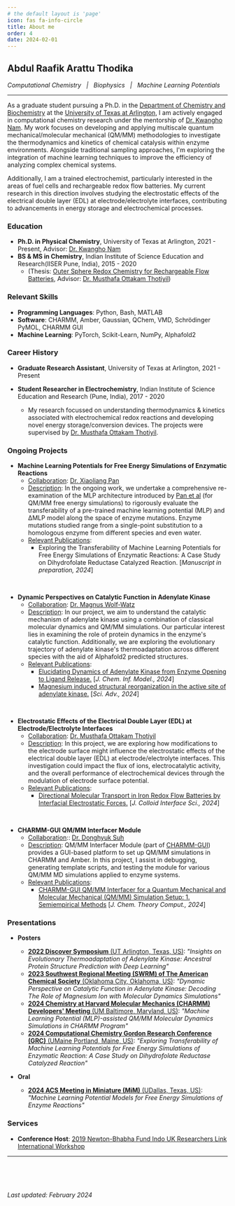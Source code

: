 ```yaml
---
# the default layout is 'page'
icon: fas fa-info-circle
title: About me 
order: 4
date: 2024-02-01
---
```


## Abdul Raafik Arattu Thodika
*Computational Chemistry&nbsp;&nbsp;&nbsp;|&nbsp;&nbsp;&nbsp;Biophysics&nbsp;&nbsp;&nbsp;|&nbsp;&nbsp;&nbsp;Machine Learning Potentials*  
- - -

As a graduate student pursuing a Ph.D. in the [Department of Chemistry and Biochemistry](https://www.uta.edu/academics/schools-colleges/science/departments/chemistry) at the [University of Texas at Arlington](https://www.uta.edu/), I am actively engaged in computational chemistry research under the mentorship of [Dr. Kwangho Nam](https://scholar.google.com/citations?user=fUPBlikAAAAJ&hl=en). My work focuses on developing and applying multiscale quantum mechanical/molecular mechanical (QM/MM) methodologies to investigate the thermodynamics and kinetics of chemical catalysis within enzyme environments. Alongside traditional sampling approaches, I'm exploring the integration of machine learning techniques to improve the efficiency of analyzing complex chemical systems.

Additionally, I am a trained electrochemist, particularly interested in the areas of fuel cells and rechargeable redox flow batteries. My current research in this direction involves studying the electrostatic effects of the electrical double layer (EDL) at electrode/electrolyte interfaces, contributing to advancements in energy storage and electrochemical processes.


### Education
- **Ph.D. in Physical Chemistry**, University of Texas at Arlington, 2021 - Present, Advisor: [Dr. Kwangho Nam](https://scholar.google.com/citations?user=fUPBlikAAAAJ&hl=en)
- **BS & MS in Chemistry**, Indian Institute of Science Education and Research(IISER Pune, India), 2015 - 2020
  * (Thesis: [Outer Sphere Redox Chemistry for Rechargeable Flow Batteries](http://dr.iiserpune.ac.in:8080/xmlui/handle/123456789/4743), Advisor: [Dr. Musthafa Ottakam Thotiyil](https://www.iiserpune.ac.in/research/department/chemistry/people/faculty/regular-faculty/muhammed-musthafa/304))

### Relevant Skills

- **Programming Languages**: Python, Bash, MATLAB
- **Software**: CHARMM, Amber, Gaussian, QChem, VMD, Schrödinger PyMOL, CHARMM GUI
- **Machine Learning**: PyTorch, Scikit-Learn, NumPy, Alphafold2

### Career History

- **Graduate Research Assistant**, University of Texas at Arlington, 2021 - Present

- **Student Researcher in Electrochemistry**, Indian Institute of Science Education and Research (Pune, India), 2017 - 2020
  * My research focussed on understanding thermodynamics & kinetics associated with electrochemical redox reactions and developing novel energy storage/conversion devices. The projects were supervised by [Dr. Musthafa Ottakam Thotiyil](https://www.iiserpune.ac.in/research/department/chemistry/people/faculty/regular-faculty/muhammed-musthafa/304).


### Ongoing Projects

- **Machine Learning Potentials for Free Energy Simulations of Enzymatic Reactions**
  * <u>Collaboration</u>: [Dr. Xiaoliang Pan](https://panxl.net/)
  * <u>Description</u>: In the ongoing work, we undertake a comprehensive re-examination of the MLP architecture introduced by [Pan et al](https://pubs.acs.org/doi/10.1021/acs.jctc.1c00565) (for QM/MM free energy simulations) to rigorously evaluate the transferability of a pre-trained machine learning potential (MLP) and &Delta;MLP model along the space of enzyme mutations. Enzyme mutations studied range from a single-point substitution to a homologous enzyme from different species and even water.
  * <u>Relevant Publications</u>:
    - Exploring the Transferability of Machine Learning Potentials for Free Energy Simulations of Enzymatic Reactions: A Case Study on Dihydrofolate Reductase Catalyzed Reaction. [*Manuscript in preparation, 2024*]
<br>

- **Dynamic Perspectives on Catalytic Function in Adenylate Kinase**
  * <u>Collaboration</u>: [Dr. Magnus Wolf-Watz](https://www.umu.se/en/staff/magnus-wolf-watz/)
  * <u>Description</u>: In our project, we aim to understand the catalytic mechanism of adenylate kinase using a combination of classical molecular dynamics and QM/MM simulations. Our particular interest lies in examining the role of protein dynamics in the enzyme's catalytic function. Additionally, we are exploring the evolutionary trajectory of adenylate kinase's thermoadaptation across different species with the aid of Alphafold2 predicted structures.
  * <u>Relevant Publications</u>:
    - [Elucidating Dynamics of Adenylate Kinase from Enzyme Opening to Ligand Release.](https://pubs.acs.org/doi/10.1021/acs.jcim.3c01618) [*J. Chem. Inf. Model., 2024*]
    - [Magnesium induced structural reorganization in the active site of adenylate kinase.](https://www.science.org/doi/full/10.1126/sciadv.ado5504) [*Sci. Adv., 2024*]
<br>

- **Electrostatic Effects of the Electrical Double Layer (EDL) at Electrode/Electrolyte Interfaces**
  * <u>Collaboration</u>: [Dr. Musthafa Ottakam Thotiyil](https://www.iiserpune.ac.in/research/department/chemistry/people/faculty/regular-faculty/muhammed-musthafa/304)
  * <u>Description</u>: In this project, we are exploring how modifications to the electrode surface might influence the electrostatic effects of the electrical double layer (EDL) at electrode/electrolyte interfaces. This investigation could impact the flux of ions, electrocatalytic activity, and the overall performance of electrochemical devices through the modulation of electrode surface potential.
  * <u>Relevant Publications</u>: 
    - [Directional Molecular Transport in Iron Redox Flow Batteries by Interfacial Electrostatic Forces.](https://doi.org/10.1016/j.jcis.2024.02.074) [*J. Colloid Interface Sci., 2024*]
<br>

- **CHARMM-GUI QM/MM Interfacer Module**
  * <u>Collaboration</u>:: [Dr. Donghyuk Suh](https://scholar.google.com/citations?user=VWknORkAAAAJ&hl=en) 
  * <u>Description</u>: QM/MM Interfacer Module (part of [CHARMM-GUI](https://www.charmm-gui.org/)) provides a GUI-based platform to set up QM/MM simulations in CHARMM and Amber. In this project, I assist in debugging, generating template scripts, and testing the module for various QM/MM MD simulations applied to enzyme systems.
  * <u>Relevant Publications</u>: 
    - [CHARMM-GUI QM/MM Interfacer for a Quantum Mechanical and Molecular Mechanical (QM/MM) Simulation Setup: 1. Semiempirical Methods](https://pubs.acs.org/doi/full/10.1021/acs.jctc.4c00439) [*J. Chem. Theory Comput., 2024*]
  
### **Presentations**

- **Posters**
  * **<u>2022 Discover Symposium** (UT Arlington, Texas, US)</u>: *"Insights on Evolutionary Thermoadaptation of Adenylate Kinase: Ancestral Protein Structure Prediction with Deep Learning"*
  * **<u>2023 Southwest Regional Meeting (SWRM) of The American Chemical Society** (Oklahoma City, Oklahoma, US)</u>: *"Dynamic Perspective on Catalytic Function in Adenylate Kinase: Decoding The Role of Magnesium Ion with Molecular Dynamics Simulations"*
  * **<u>2024 Chemistry at Harvard Molecular Mechanics (CHARMM) Developers' Meeting** (UM Baltimore, Maryland, US)</u>: *"Machine Learning Potential (MLP)-assisted QM/MM Molecular Dynamics Simulations in CHARMM Program"*
  * **<u>2024 Computational Chemistry Gordon Research Conference (GRC)**  (UMaine Portland, Maine, US)</u>: *"Exploring Transferability of Machine Learning Potentials for Free Energy Simulations of Enzymatic Reaction: A Case Study on Dihydrofolate Reductase Catalyzed Reaction"*

- **Oral**
  * **<u>2024 ACS Meeting in Miniature (MiM)** (UDallas, Texas, US)</u>: *"Machine Learning Potential Models for Free Energy Simulations of Enzyme Reactions"*

### **Services**

- **Conference Host**: [2019 Newton-Bhabha Fund Indo UK Researchers Link International Workshop](https://www.chem.gla.ac.uk/Electrotech2019/)

- - -

<br>
<br>
<br>

*Last updated: February 2024*